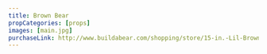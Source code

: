 ```yaml
---
title: Brown Bear
propCategories: [props]
images: [main.jpg]
purchaseLink: http://www.buildabear.com/shopping/store/15-in.-Lil-Brown-Sugar-Cub/productId=prod11380012
---
```

